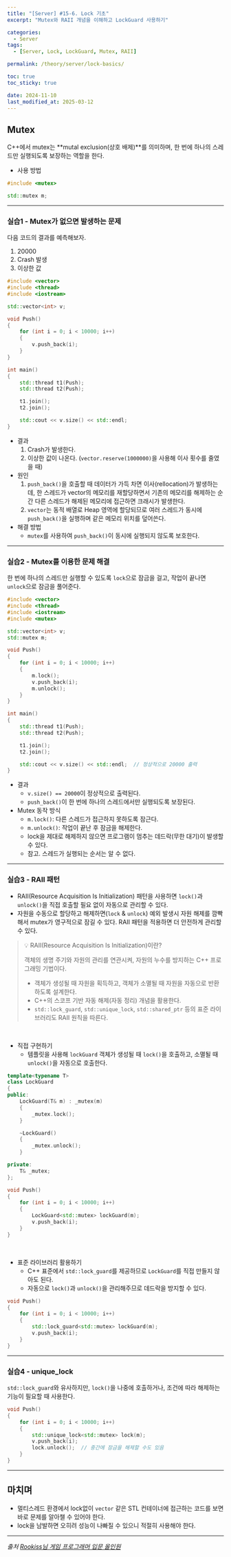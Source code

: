 ```yaml
---
title: "[Server] #15-6. Lock 기초"
excerpt: "Mutex와 RAII 개념을 이해하고 LockGuard 사용하기"

categories:
  - Server
tags:
  - [Server, Lock, LockGuard, Mutex, RAII]

permalink: /theory/server/lock-basics/

toc: true
toc_sticky: true

date: 2024-11-10
last_modified_at: 2025-03-12
---
```


## Mutex

C++에서 mutex는 **mutal exclusion(상호 배제)**를 의미하며, 한 번에 하나의 스레드만 실행되도록 보장하는 역할을 한다.

- 사용 방법

```cpp
#include <mutex>

std::mutex m;
```

---

### 실습1 - Mutex가 없으면 발생하는 문제

다음 코드의 결과를 예측해보자.
1. 20000
2. Crash 발생
3. 이상한 값

```cpp
#include <vector>
#include <thread>
#include <iostream>

std::vector<int> v;

void Push()
{
    for (int i = 0; i < 10000; i++)
    {
        v.push_back(i);
    }
}

int main()
{
    std::thread t1(Push);
    std::thread t2(Push);

    t1.join();
    t2.join();

    std::cout << v.size() << std::endl;
}
```

- 결과
    1. Crash가 발생한다. 
    2. 이상한 값이 나온다. (`vector.reserve(1000000)`을 사용해 이사 횟수를 줄였을 때)
- 원인
    1. `push_back()`을 호출할 때 데이터가 가득 차면 이사(rellocation)가 발생하는데, 한 스레드가 vector의 메모리를 재할당하면서 기존의 메모리를 해제하는 순간 다른 스레드가 해제된 메모리에 접근하면 크래시가 발생한다.
    2. `vector`는 동적 배열로 Heap 영역에 할당되므로 여러 스레드가 동시에 `push_back()`을 실행하며 같은 메모리 위치를 덮어쓴다.
- 해결 방법
    - `mutex`를 사용하여 `push_back()`이 동시에 실행되지 않도록 보호한다.

---

### 실습2 - Mutex를 이용한 문제 해결

한 번에 하나의 스레드만 실행할 수 있도록 `lock`으로 잠금을 걸고, 작업이 끝나면 `unlock`으로 잠금을 풀어준다.

```cpp
#include <vector>
#include <thread>
#include <iostream>
#include <mutex>

std::vector<int> v;
std::mutex m;

void Push()
{
    for (int i = 0; i < 10000; i++)
    {
        m.lock();
        v.push_back(i);
        m.unlock();
    }
}

int main()
{
    std::thread t1(Push);
    std::thread t2(Push);

    t1.join();
    t2.join();

    std::cout << v.size() << std::endl;  // 정상적으로 20000 출력
}
```

- 결과
    - `v.size() == 20000`이 정상적으로 출력된다.
    - `push_back()`이 한 번에 하나의 스레드에서만 실행되도록 보장된다.
- Mutex 동작 방식
    - `m.lock()`: 다른 스레드가 접근하지 못하도록 잠근다.
    - `m.unlock()`: 작업이 끝난 후 잠금을 해제한다.
    - lock을 제대로 해제하지 않으면 프로그램이 멈추는 데드락(무한 대기)이 발생할 수 있다. 
    - 참고. 스레드가 실행되는 순서는 알 수 없다.

---

### 실습3 - RAII 패턴

- RAII(Resource Acquisition Is Initialization) 패턴을 사용하면 `lock()`과 `unlock()`을 직접 호출할 필요 없이 자동으로 관리할 수 있다.
- 자원을 수동으로 할당하고 해제하면(`lock` & `unlock`) 예외 발생시 자원 해제를 깜빡해서 mutex가 영구적으로 잠길 수 있다. RAII 패턴을 적용하면 더 안전하게 관리할 수 있다.

> 💡 RAII(Resource Acquisition Is Initialization)이란?
>
> 객체의 생명 주기와 자원의 관리를 연관시켜, 자원의 누수를 방지하는 C++ 프로그래밍 기법이다. 
> - 객체가 생성될 때 자원을 획득하고, 객체가 소멸될 때 자원을 자동으로 반환하도록 설계한다.
> - C++의 스코프 기반 자동 해제(자동 정리) 개념을 활용한다.
> - `std::lock_guard`, `std::unique_lock`, `std::shared_ptr` 등의 표준 라이브러리도 RAII 원칙을 따른다.

&nbsp;

- 직접 구현하기
    - 템플릿을 사용해 `lockGuard` 객체가 생성될 때 `lock()`을 호출하고, 소멸될 때 `unlock()`을 자동으로 호출한다.

```cpp
template<typename T>
class LockGuard
{
public:
    LockGuard(T& m) : _mutex(m)
    {
        _mutex.lock();
    }

    ~LockGuard()
    {
        _mutex.unlock();
    }

private:
    T& _mutex;
};

void Push()
{
    for (int i = 0; i < 10000; i++)
    {
        LockGuard<std::mutex> lockGuard(m);
        v.push_back(i);
    }
}
```

&nbsp;

- 표준 라이브러리 활용하기
    - C++ 표준에서 `std::lock_guard`를 제공하므로 `LockGuard`를 직접 만들지 않아도 된다.
    - 자동으로 `lock()`과 `unlock()`을 관리해주므로 데드락을 방지할 수 있다.
```cpp
void Push()
{
    for (int i = 0; i < 10000; i++)
    {
        std::lock_guard<std::mutex> lockGuard(m);
        v.push_back(i);
    }
}
```

--- 

### 실습4 - unique_lock

`std::lock_guard`와 유사하지만, `lock()`을 나중에 호출하거나, 조건에 따라 해제하는 기능이 필요할 때 사용한다. 

```cpp
void Push()
{
    for (int i = 0; i < 10000; i++)
    {
        std::unique_lock<std::mutex> lock(m);
        v.push_back(i);
        lock.unlock();  // 중간에 잠금을 해제할 수도 있음
    }
}
```

---

## 마치며

- 멀티스레드 환경에서 lock없이 `vector` 같은 STL 컨테이너에 접근하는 코드를 보면 바로 문제를 알아챌 수 있어야 한다. 
- lock을 남발하면 오히려 성능이 나빠질 수 있으니 적절히 사용해야 한다.

--- 

*출처*
*[Rookiss님 게임 프로그래머 입문 올인원](https://www.inflearn.com/course/%EA%B2%8C%EC%9E%84-%ED%94%84%EB%A1%9C%EA%B7%B8%EB%9E%98%EB%A8%B8-%EC%9E%85%EB%AC%B8-%EC%98%AC%EC%9D%B8%EC%9B%90-rookiss/dashboard)*